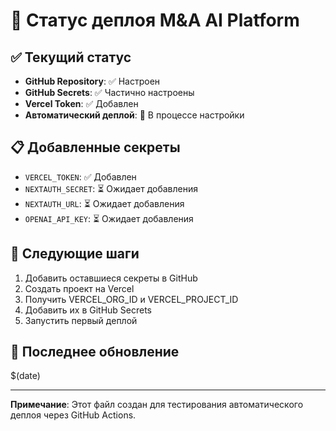 # 🚀 Статус деплоя M&A AI Platform

## ✅ Текущий статус

- **GitHub Repository**: ✅ Настроен
- **GitHub Secrets**: ✅ Частично настроены
- **Vercel Token**: ✅ Добавлен
- **Автоматический деплой**: 🔄 В процессе настройки

## 📋 Добавленные секреты

- `VERCEL_TOKEN`: ✅ Добавлен
- `NEXTAUTH_SECRET`: ⏳ Ожидает добавления
- `NEXTAUTH_URL`: ⏳ Ожидает добавления
- `OPENAI_API_KEY`: ⏳ Ожидает добавления

## 🔄 Следующие шаги

1. Добавить оставшиеся секреты в GitHub
2. Создать проект на Vercel
3. Получить VERCEL_ORG_ID и VERCEL_PROJECT_ID
4. Добавить их в GitHub Secrets
5. Запустить первый деплой

## 📅 Последнее обновление

$(date)

---

**Примечание**: Этот файл создан для тестирования автоматического деплоя через GitHub Actions. 